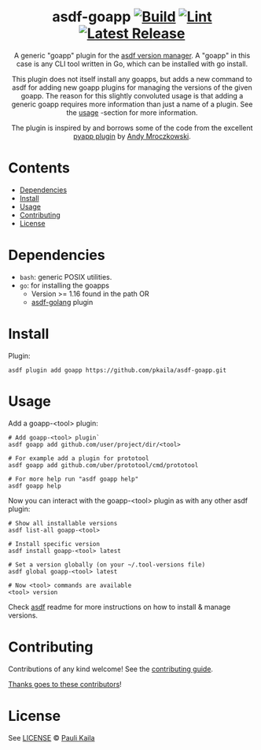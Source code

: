 <div align="center">

# asdf-goapp [![Build](https://github.com/pkaila/asdf-goapp/actions/workflows/build.yml/badge.svg)](https://github.com/pkaila/asdf-goapp/actions/workflows/build.yml) [![Lint](https://github.com/pkaila/asdf-goapp/actions/workflows/lint.yml/badge.svg)](https://github.com/pkaila/asdf-goapp/actions/workflows/lint.yml)[![Latest Release](https://img.shields.io/github/v/tag/pkaila/asdf-goapp?label=Latest%20Release&sort=semver)](https://github.com/pkaila/asdf-goapp/releases/latest)

A generic "goapp" plugin for the [asdf version manager](https://asdf-vm.com). A "goapp" in this case is any CLI tool written in Go, which can be installed with go install.

This plugin does not itself install any goapps, but adds a new command to asdf for adding new goapp plugins
for managing the versions of the given goapp. The reason for this slightly convoluted usage is that
adding a generic goapp requires more information than just a name of a plugin. See the [usage](#usage) -section
for more information.

The plugin is inspired by and borrows some of the code from the excellent
[pyapp plugin](https://github.com/amrox/asdf-pyapp) by [Andy Mroczkowski](https://github.com/amrox/).

</div>

# Contents

- [Dependencies](#dependencies)
- [Install](#install)
- [Usage](#usage)
- [Contributing](#contributing)
- [License](#license)

# Dependencies

- `bash`: generic POSIX utilities.
- `go`: for installing the goapps
  - Version >= 1.16 found in the path OR
  - [asdf-golang](https://github.com/kennyp/asdf-golang) plugin

# Install

Plugin:

```shell
asdf plugin add goapp https://github.com/pkaila/asdf-goapp.git
```
# Usage

Add a goapp-\<tool\> plugin:

```shell
# Add goapp-<tool> plugin`
asdf goapp add github.com/user/project/dir/<tool>

# For example add a plugin for prototool
asdf goapp add github.com/uber/prototool/cmd/prototool

# For more help run "asdf goapp help"
asdf goapp help
```

Now you can interact with the goapp-\<tool\> plugin as with any other asdf plugin:

```shell
# Show all installable versions
asdf list-all goapp-<tool>

# Install specific version
asdf install goapp-<tool> latest

# Set a version globally (on your ~/.tool-versions file)
asdf global goapp-<tool> latest

# Now <tool> commands are available
<tool> version
```

Check [asdf](https://github.com/asdf-vm/asdf) readme for more instructions on how to
install & manage versions.

# Contributing

Contributions of any kind welcome! See the [contributing guide](contributing.md).

[Thanks goes to these contributors](https://github.com/pkaila/asdf-goapp/graphs/contributors)!

# License

See [LICENSE](LICENSE) © [Pauli Kaila](https://github.com/pkaila/)
